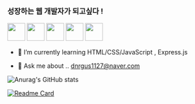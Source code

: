 
### 성장하는 웹 개발자가 되고싶다 !

<a href="/" target="_blank"><img src="https://img.shields.io/badge/HTML5-white?style=flat&logo=HTML5&logoColor=E34F26" style="height : 40px"/></a>
<a href="/" target="_blank"><img src="https://img.shields.io/badge/CSS3-white?style=flat&logo=CSS3&logoColor=1572B6" style="height : 40px"/></a>
<a href="/" target="_blank"><img src="https://img.shields.io/badge/JAVASCRIPT-white?style=flat&logo=JAVASCRIPT&logoColor=F7DF1E" style="height : 40px"/></a>
<a href="/" target="_blank"><img src="https://img.shields.io/badge/Express-white?style=flat&logo=Express&logoColor=000000" style="height : 40px"/></a>
<a href="/" target="_blank"><img src="https://img.shields.io/badge/react-white?style=flat&logo=react&logoColor=00CAFF" style="height : 40px"/></a>
- 🌱 I’m currently learning  HTML/CSS/JavaScript , Express.js

- 💬 Ask me about ..
dnrgus1127@naver.com


![Anurag's GitHub stats](https://github-readme-stats.vercel.app/api?username=dnrgus1127&theme=default&show_icons=true)

[![Readme Card](https://github-readme-stats.vercel.app/api/pin/?username=dnrgus1127&repo=portfolio&theme=moltack)](https://github.com/dnrgus1127/portfolio)


<!--
**dnrgus1127/dnrgus1127** is a ✨ _special_ ✨ repository because its `README.md` (this file) appears on your GitHub profile.

Here are some ideas to get you started:

- 🔭 I’m currently working on ...
- 🌱 I’m currently learning ...
- 👯 I’m looking to collaborate on ...
- 🤔 I’m looking for help with ...
- 💬 Ask me about ...
- 📫 How to reach me: ...
- 😄 Pronouns: ...
- ⚡ Fun fact: ...
-->
